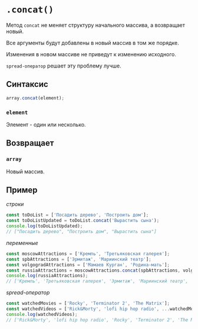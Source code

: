 # `.concat()`

Метод `concat` не меняет структуру начального массива, а возвращает новый.

Все аргументы будут добавлены в новый массив в том же порядке.

Изменения в новом массиве не приведут к изменению исходного.

`spread-оператор` решает эту проблему лучше.

## Синтаксис

```js
array.concat(element);
```

### `element`

Элемент - один или несколько.

## Возвращает

### `array`

Новый массив.

## Пример

_строки_

```js
const toDoList = ['Посадить дерево', 'Построить дом'];
const toDoListUpdated = toDoList.concat('Вырастить сына');
console.log(toDoListUpdated);
// ["Посадить дерево", "Построить дом", "Вырастить сына"]
```

_переменные_

```js
const moscowAttractions = ['Кремль', 'Третьяковская галерея'];
const spbAttractions = ['Эрмитаж', 'Мариинский театр'];
const volgogradAttractions = ['Мамаев Курган', 'Родина-мать'];
const russiaAttractions = moscowAttractions.concat(spbAttractions, volgogradAttractions);
console.log(russiaAttractions);
// ['Кремль', 'Третьяковская галерея', 'Эрмитаж', 'Мариинский театр', 'Мамаев Курган', 'Родина-мать'];
```

_spread-оператор_

```js
const watchedMovies = ['Rocky', 'Terminator 2', 'The Matrix'];
const watchedVideos = ['Rick&Morty', 'lofi hip hop radio', ...watchedMovies];
console.log(watchedVideos);
// ['Rick&Morty', 'lofi hip hop radio', 'Rocky', 'Terminator 2', 'The Matrix']
```
